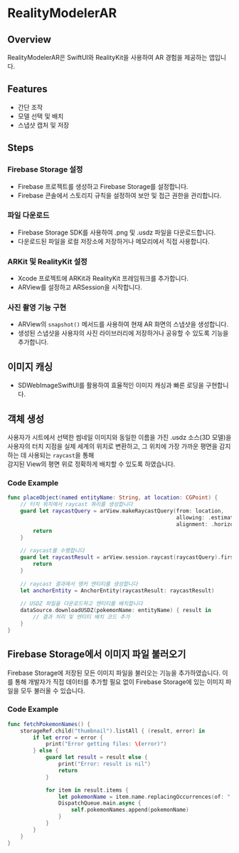 # RealityModelerAR

## Overview
RealityModelerAR은 SwiftUI와 RealityKit을 사용하여 AR 경험을 제공하는 앱입니다.

## Features
- 간단 조작
- 모델 선택 및 배치
- 스냅샷 캡처 및 저장

## Steps

### Firebase Storage 설정
- Firebase 프로젝트를 생성하고 Firebase Storage를 설정합니다.
- Firebase 콘솔에서 스토리지 규칙을 설정하여 보안 및 접근 권한을 관리합니다.

### 파일 다운로드
- Firebase Storage SDK를 사용하여 .png 및 .usdz 파일을 다운로드합니다.
- 다운로드된 파일을 로컬 저장소에 저장하거나 메모리에서 직접 사용합니다.

### ARKit 및 RealityKit 설정
- Xcode 프로젝트에 ARKit과 RealityKit 프레임워크를 추가합니다.
- ARView를 설정하고 ARSession을 시작합니다.

### 사진 촬영 기능 구현
- ARView의 `snapshot()` 메서드를 사용하여 현재 AR 화면의 스냅샷을 생성합니다.
- 생성된 스냅샷을 사용자의 사진 라이브러리에 저장하거나 공유할 수 있도록 기능을 추가합니다.

## 이미지 캐싱
- SDWebImageSwiftUI를 활용하여 효율적인 이미지 캐싱과 빠른 로딩을 구현합니다.

## 객체 생성
사용자가 시트에서 선택한 썸네일 이미지와 동일한 이름을 가진 .usdz 소스(3D 모델)을 </br>
사용자의 터치 지점을 실제 세계의 위치로 변환하고, 그 위치에 가장 가까운 평면을 감지하는 데 사용되는 `raycast`을 통해 </br>
감지된 View의 평면 위로 정확하게 배치할 수 있도록 하였습니다.

### Code Example

```swift
func placeObject(named entityName: String, at location: CGPoint) {
    // 터치 위치에서 raycast 쿼리를 생성합니다
    guard let raycastQuery = arView.makeRaycastQuery(from: location,
                                                     allowing: .estimatedPlane,
                                                     alignment: .horizontal) else {
        return
    }
    
    // raycast를 수행합니다
    guard let raycastResult = arView.session.raycast(raycastQuery).first else {
        return
    }
    
    // raycast 결과에서 앵커 엔티티를 생성합니다
    let anchorEntity = AnchorEntity(raycastResult: raycastResult)
    
    // USDZ 파일을 다운로드하고 엔티티를 배치합니다
    dataSource.downloadUSDZ(pokemonName: entityName) { result in
        // 결과 처리 및 엔티티 배치 코드 추가
    }
}

```
## Firebase Storage에서 이미지 파일 불러오기

Firebase Storage에 저장된 모든 이미지 파일을 불러오는 기능을 추가하였습니다. 이를 통해 개발자가 직접 데이터를 추가할 필요 없이 Firebase Storage에 있는 이미지 파일을 모두 불러올 수 있습니다.

### Code Example
```swift
func fetchPokemonNames() {
    storageRef.child("thumbnail").listAll { (result, error) in
        if let error = error {
            print("Error getting files: \(error)")
        } else {
            guard let result = result else {
                print("Error: result is nil")
                return
            }

            for item in result.items {
                let pokemonName = item.name.replacingOccurrences(of: ".png", with: "")
                DispatchQueue.main.async {
                    self.pokemonNames.append(pokemonName)
                }
            }
        }
    }
}

